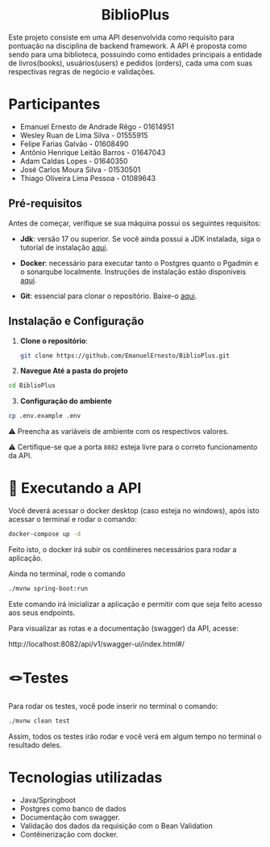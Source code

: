 <h1 align="center">BiblioPlus</h1>

Este projeto consiste em uma API desenvolvida como requisito para pontuação na disciplina de backend framework. A API é proposta como sendo para uma biblioteca, possuindo como entidades principais a entidade de livros(books), usuários(users) e pedidos (orders), cada uma com suas respectivas regras de negócio e validações.

# Participantes

- Emanuel Ernesto de Andrade Rêgo - 01614951
- Wesley Ruan de Lima Silva - 01555915
- Felipe Farias Galvão - 01608490
- Antônio Henrique Leitão Barros - 01647043
- Adam Caldas Lopes - 01640350
- José Carlos Moura Silva - 01530501
- Thiago Oliveira Lima Pessoa - 01089643


## Pré-requisitos

Antes de começar, verifique se sua máquina possui os seguintes requisitos:

- **Jdk**: versão 17 ou superior. Se você ainda possui a JDK instalada, siga o tutorial de instalação [aqui](https://techexpert.tips/pt-br/windows-pt-br/instalar-java-jdk-no-windows/).

- **Docker**: necessário para executar tanto o Postgres quanto o Pgadmin e o sonarqube localmente. Instruções de instalação estão disponíveis [aqui](https://docs.docker.com/get-docker/).

- **Git**: essencial para clonar o repositório. Baixe-o [aqui](https://www.git-scm.com/downloads).

## Instalação e Configuração

1. **Clone o repositório**:

   ```bash
   git clone https://github.com/EmanuelErnesto/BiblioPlus.git


2. **Navegue Até a pasta do projeto**

  ```bash
  cd BiblioPlus

  ```


3. **Configuração do ambiente**


  ```bash
  cp .env.example .env
  ```

⚠️ Preencha as variáveis de ambiente com os respectivos valores.

⚠️ Certifique-se que a porta `8082` esteja livre para o correto funcionamento da API.

<h1>🔧 Executando a API</h1>

Você deverá acessar o docker desktop (caso esteja no windows), após isto acessar o terminal e rodar o comando:

```bash
docker-compose up -d
```

Feito isto, o docker irá subir os contêineres necessários para rodar a aplicação.

Ainda no terminal, rode o comando

```bash
./mvnw spring-boot:run
```

Este comando irá inicializar a aplicação e permitir com que seja feito acesso aos seus endpoints.

Para visualizar as rotas e a documentação (swagger) da API, acesse:

http://localhost:8082/api/v1/swagger-ui/index.html#/

<h1>🪢Testes</h1>

Para rodar os testes, você pode inserir no terminal o comando:

```bash 
./mvnw clean test
```

Assim, todos os testes irão rodar e você verá em algum tempo no terminal o resultado deles.

<h1>Tecnologias utilizadas</h1>

- Java/Springboot
- Postgres como banco de dados
- Documentação com swagger.
- Validação dos dados da requisição com o Bean Validation
- Contêinerização com docker.

